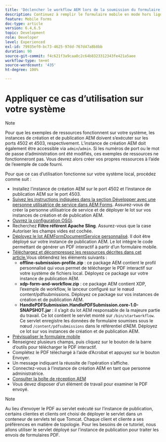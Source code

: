 ```yaml
---
title: 'Déclencher le workflow AEM lors de la soumission du formulaire HTM5 : appliquer ce cas d’utilisation'
description: Continuez à remplir le formulaire mobile en mode hors ligne et soumettez-le pour déclencher le workflow AEM.
feature: Mobile Forms
doc-type: article
version: 6.4,6.5
topic: Development
role: Developer
level: Experienced
exl-id: 79935ef0-bc73-4625-97dd-767d47a8b8bb
duration: 90
source-git-commit: f4c621f3a9caa8c2c64b8323312343fe421a5aee
workflow-type: tm+mt
source-wordcount: '435'
ht-degree: 100%

---
```


# Appliquer ce cas d’utilisation sur votre système

>[!NOTE]
>
>Pour que les exemples de ressources fonctionnent sur votre système, les instances de création et de publication AEM doivent s’exécuter sur les ports 4502 et 4503, respectivement. L’instance de création AEM doit également être accessible via `admin`/`admin`. Si les numéros de port ou le mot de passe d’administration ont été modifiés, ces exemples de ressources ne fonctionneront pas. Vous devrez alors créer vos propres ressources à l’aide de l’exemple de code fourni.

Pour que ce cas d’utilisation fonctionne sur votre système local, procédez comme suit :

* Installez l’instance de création AEM sur le port 4502 et l’instance de publication AEM sur le port 4503.
* [Suivez les instructions indiquées dans la section Développer avec une personne utilisatrice de service dans AEM Forms](https://experienceleague.adobe.com/docs/experience-manager-learn/forms/adaptive-forms/service-user-tutorial-develop.html?lang=fr). Assurez-vous de créer la personne utilisatrice de service et de déployer le lot sur vos instances de création et de publication AEM.
* [Ouvrez la configuration OSGi](http://localhost:4503/system/console/configMgr).
* Recherchez **Filtre référent Apache Sling**. Assurez-vous que la case Autoriser les champs vides est cochée.
* [Déployez le lot AEMFormDocumentService personnalisé](/help/forms/assets/common-osgi-bundles/AEMFormsDocumentServices.core-1.0-SNAPSHOT.jar). Il doit être déployé sur votre instance de publication AEM. Le lot intègre le code permettant de générer un PDF interactif à partir d’un formulaire mobile.
* [Téléchargez et décompressez les ressources décrites dans cet article.](assets/offline-pdf-submission-assets.zip)Vous obtiendrez les éléments suivants :
   * **offline-submission-profile.zip** : ce package AEM contient le profil personnalisé qui vous permet de télécharger le PDF interactif sur votre système de fichiers local. Déployez ce package sur votre instance de publication AEM.
   * **xdp-form-and-workflow.zip** : ce package AEM contient XDP, l’exemple de workflow, le lanceur configuré sur le nœud content/pdfsubmissions. Déployez ce package sur vos instances de création et de publication AEM.
   * **HandlePDFSubmission.HandlePDFSubmission.core-1.0-SNAPSHOT.jar** : il s’agit du lot AEM responsable de la majeure partie du travail. Ce lot contient le servlet monté sur `/bin/startworkflow`. Ce servlet enregistre les données de formulaire soumises sous le nœud `/content/pdfsubmissions` dans le référentiel d’AEM. Déployez ce lot sur vos instances de création et de publication AEM.
* [Prévisualiser le formulaire mobile](http://localhost:4503/content/dam/formsanddocuments/testsubmision.xdp/jcr:content)
* Renseignez plusieurs champs, puis cliquez sur le bouton de la barre d’outils pour télécharger le PDF interactif.
* Complétez le PDF téléchargé à l’aide d’Acrobat et appuyez sur le bouton Envoyer.
* Un message indiquant la réussite de l’opération s’affiche.
* Connectez-vous à l’instance de création AEM en tant que personne administratrice.
* [Consulter la boîte de réception AEM](http://localhost:4502/aem/inbox)
* Vous devez disposer d’un élément de travail pour examiner le PDF envoyé.

>[!NOTE]
>
>Au lieu d’envoyer le PDF au servlet exécuté sur l’instance de publication, certains clientes et clients ont choisi de déployer le servlet dans un conteneur de servlets tel que Tomcat. Chaque client et cliente a ses préférences en matière de topologie. Pour les besoins de ce tutoriel, nous allons utiliser le servlet déployé sur l’instance de publication pour traiter les envois de formulaires PDF.
